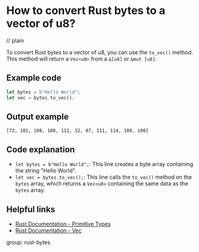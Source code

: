 # How to convert Rust bytes to a vector of u8?
// plain

To convert Rust bytes to a vector of u8, you can use the `to_vec()` method. This method will return a `Vec<u8>` from a `&[u8]` or `&mut [u8]`.

## Example code

```rust
let bytes = b"Hello World";
let vec = bytes.to_vec();
```

## Output example

```
[72, 101, 108, 108, 111, 32, 87, 111, 114, 108, 100]
```

## Code explanation

- `let bytes = b"Hello World";`: This line creates a byte array containing the string "Hello World".
- `let vec = bytes.to_vec();`: This line calls the `to_vec()` method on the `bytes` array, which returns a `Vec<u8>` containing the same data as the `bytes` array.

## Helpful links
- [Rust Documentation - Primitive Types](https://doc.rust-lang.org/stable/std/primitive.bytes.html)
- [Rust Documentation - Vec](https://doc.rust-lang.org/stable/std/vec/struct.Vec.html)

group: rust-bytes